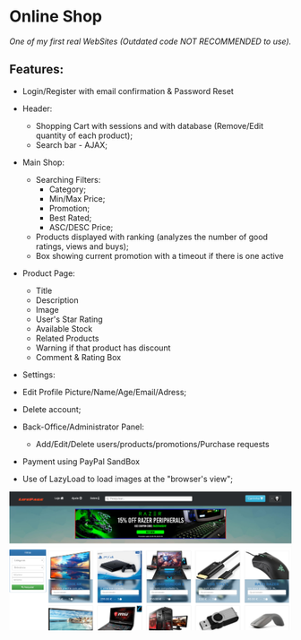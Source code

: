 # Online Shop
 *One of my first real WebSites (Outdated code NOT RECOMMENDED to use).* 

## Features:
  - Login/Register with email confirmation & Password Reset
  - Header:
    - Shopping Cart with sessions and with database (Remove/Edit quantity of each product);
    - Search bar - AJAX;
  - Main Shop:
    - Searching Filters:
      - Category;
      - Min/Max Price;
      - Promotion;
      - Best Rated;
      - ASC/DESC Price;
    - Products displayed with ranking (analyzes the number of good ratings, views and buys);
    - Box showing current promotion with a timeout if there is one active
    
  - Product Page:
    - Title
    - Description
    - Image
    - User's Star Rating
    - Available Stock
    - Related Products
    - Warning if that product has discount
    - Comment & Rating Box
    
 - Settings:
  - Edit Profile Picture/Name/Age/Email/Adress;
  - Delete account;
  
- Back-Office/Administrator Panel:
  - Add/Edit/Delete users/products/promotions/Purchase requests

- Payment using PayPal SandBox

- Use of LazyLoad to load images at the "browser's view";

![Loja Online](https://github.com/bakill3/Online-Shop/blob/master/lifepage.png)
